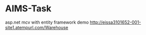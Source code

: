 # AIMS-Task
asp.net mcv with entity framework demo
http://eissa3101652-001-site1.atempurl.com/Warehouse
